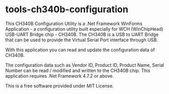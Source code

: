 # tools-ch340b-configuration

This CH340B Configuration Utility is a .Net Framework WinForms Application - a configuration utility built especially for WCH (WinChipHead) USB-UART Bridge chip - CH340B. The CH340B is a USB to UART Bridge that can be used to provide the Virtual Serial Port interface through USB.

With this application you can read and update the configuration data of CH340B.

The configuration data such as Vendor ID, Product ID, Product Name, Serial Number can be read / modified and written to the CH340B chip. This application requires .Net Framework 4.7.2 or above.

This is a free software provided under MIT License.
